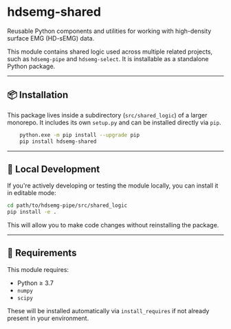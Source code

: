 # hdsemg-shared

Reusable Python components and utilities for working with high-density surface EMG (HD-sEMG) data.

This module contains shared logic used across multiple related projects, such as `hdsemg-pipe` and `hdsemg-select`. It is installable as a standalone Python package.

---

## 📦 Installation

This package lives inside a subdirectory (`src/shared_logic`) of a larger monorepo. It includes its own `setup.py` and can be installed directly via `pip`.

```bash
    python.exe -m pip install --upgrade pip 
    pip install hdsemg-shared
```

---

## 🧪 Local Development

If you're actively developing or testing the module locally, you can install it in editable mode:

```bash
cd path/to/hdsemg-pipe/src/shared_logic
pip install -e .
```

This will allow you to make code changes without reinstalling the package.

---

## 🧰 Requirements

This module requires:

- Python ≥ 3.7
- `numpy`
- `scipy`

These will be installed automatically via `install_requires` if not already present in your environment.
